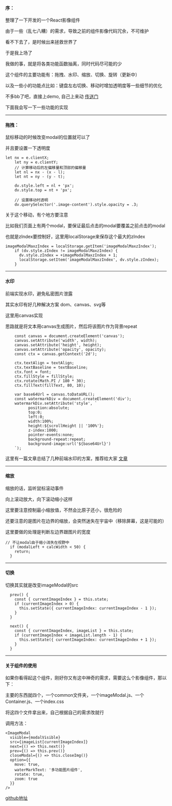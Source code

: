 #### 序：

整理了一下开发的一个React影像组件

由于一些（乱七八糟）的需求，导致之前的组件影像代码冗余，不可维护

看不下去了，是时候出来拯救世界了

于是我上场了

我做的事，就是将各类功能函数抽离，同时代码尽可能的少

这个组件的主要功能有：拖拽、水印、缩放、切换、旋转（更新中）

以及一些小的功能点比如：键盘左右切换、移动时增加透明度等一些细节的优化

不多bb了吧，直接上demo, 自己上来动 [传送门](https://wtfjun.github.io/reactImageDemo/build/)

下面我会写一下一些功能的实现

<hr />

#### 拖拽：

鼠标移动的时候改变modal的位置就可以了

并且要设置一下透明度

```
let nx = e.clientX;
    let ny = e.clientY;
    // 计算移动后的左偏移量和顶部的偏移量
    let nl = nx - (x - l);
    let nt = ny - (y - t);
  
    dv.style.left = nl + 'px';
    dv.style.top = nt + 'px';

    // 设置移动时透明
    dv.querySelector('.image-content').style.opacity = .3;
```

关于这个移动，有个地方要注意

比如我们页面上有两个modal，要保证最后点击的modal要覆盖之前点击的modal

也就是zIndex要控制好，这里用localStorage来保存这个最大的zIndex

```
imageModalMaxzIndex = localStorage.getItem('imageModalMaxzIndex');
    if (dv.style.zIndex != imageModalMaxzIndex) {
      dv.style.zIndex = +imageModalMaxzIndex + 1;
      localStorage.setItem('imageModalMaxzIndex', dv.style.zIndex);
    }
```
<hr />

#### 水印

前端实现水印，避免私密图片泄露

其实水印有好几种解决方案 dom、canvas、svg等

这里用canvas实现

思路就是将文本用canvas生成图片，然后将该图片作为背景repeat

```
    const canvas = document.createElement('canvas');
    canvas.setAttribute('width', width);
    canvas.setAttribute('height', height);
    canvas.setAttribute('opacity', opacity);
    const ctx = canvas.getContext('2d');
  
    ctx.textAlign = textAlign;
    ctx.textBaseline = textBaseline;
    ctx.font = font;
    ctx.fillStyle = fillStyle;
    ctx.rotate(Math.PI / 180 * 30);
    ctx.fillText(fillText, 80, 10);
        
    var base64Url = canvas.toDataURL();
    const watermarkDiv = document.createElement('div');
    watermarkDiv.setAttribute('style', `
          position:absolute;
          top:0;
          left:0;
          width:100%;
          height:${scrollHeight || '100%'};
          z-index:1000;
          pointer-events:none;
          background-repeat:repeat;
          background-image:url('${base64Url}')
    `);
```

这里有一篇文章总结了几种前端水印的方案，推荐给大家 [文章](https://juejin.im/post/5b61a273e51d45349e11aba8)

<hr />

#### 缩放

缩放的话，监听鼠标滚动事件

向上滚动放大，向下滚动缩小这样

这里要注意控制最小缩放值，不然会比原子还小，很危险的

还要注意的是图片在边界的缩放，会突然迷失在宇宙中（移除屏幕，这是可能的）

这里要做的处理是判断左边界跟图片的宽度

```
// 不让modal由于缩小消失在视野中
  if (modalLeft + calcWidth < 50) {
    return;
  }
```

<hr />

#### 切换

切换其实就是改变imageModal的src

```
  prev() {
    const { currentImageIndex } = this.state;
    if (currentImageIndex > 0) {
      this.setState({ currentImageIndex: currentImageIndex - 1 });
    }
  }

  next() {
    const { currentImageIndex, imageList } = this.state;
    if (currentImageIndex < imageList.length - 1) {
      this.setState({ currentImageIndex: currentImageIndex + 1 });
    }
  }
```

<hr />

#### 关于组件的使用

如果你看得起这个组件，刚好你又有这中神奇的需求，需要这么个影像组件，那以下：

主要的东西就四个，一个common文件夹，一个imageModal.js、一个Container.js、一个index.css

将这四个文件拿出来，自己根据自己的需求改就行

调用方法：

```
<ImageModal 
  visible={modalVisible}
  src={imageList[currentImageIndex]}
  next={() => this.next()}
  prev={() => this.prev()}
  closeModal={() => this.closeImg()}
  option={{
    move: true,
    waterMarkText: '多功能图片组件',
    rotate: true,
    zoom: true
  }}
/>
```

[github地址](https://github.com/wtfjun/reactImageDemo)

